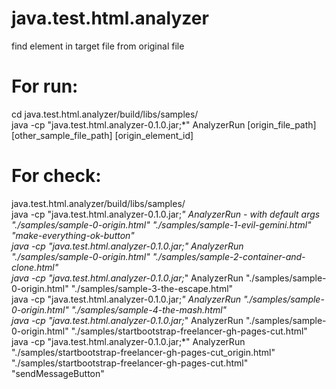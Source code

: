 # java.test.html.analyzer
find element in target file from original file 

# For run:
cd java.test.html.analyzer/build/libs/samples/  
java -cp "java.test.html.analyzer-0.1.0.jar;*" AnalyzerRun [origin_file_path] [other_sample_file_path] [origin_element_id]  

# For check:
java.test.html.analyzer/build/libs/samples/  
java -cp "java.test.html.analyzer-0.1.0.jar;*" AnalyzerRun - *with default args "./samples/sample-0-origin.html" "./samples/sample-1-evil-gemini.html" "make-everything-ok-button"  
java -cp "java.test.html.analyzer-0.1.0.jar;*" AnalyzerRun "./samples/sample-0-origin.html" "./samples/sample-2-container-and-clone.html"  
java -cp "java.test.html.analyzer-0.1.0.jar;*" AnalyzerRun "./samples/sample-0-origin.html" "./samples/sample-3-the-escape.html"  
java -cp "java.test.html.analyzer-0.1.0.jar;*" AnalyzerRun "./samples/sample-0-origin.html" "./samples/sample-4-the-mash.html"  
java -cp "java.test.html.analyzer-0.1.0.jar;*" AnalyzerRun "./samples/sample-0-origin.html" "./samples/startbootstrap-freelancer-gh-pages-cut.html"  
java -cp "java.test.html.analyzer-0.1.0.jar;*" AnalyzerRun "./samples/startbootstrap-freelancer-gh-pages-cut_origin.html" "./samples/startbootstrap-freelancer-gh-pages-cut.html" "sendMessageButton"  

